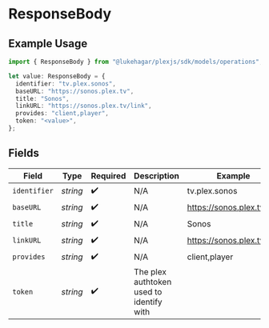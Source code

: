 # ResponseBody

## Example Usage

```typescript
import { ResponseBody } from "@lukehagar/plexjs/sdk/models/operations";

let value: ResponseBody = {
  identifier: "tv.plex.sonos",
  baseURL: "https://sonos.plex.tv",
  title: "Sonos",
  linkURL: "https://sonos.plex.tv/link",
  provides: "client,player",
  token: "<value>",
};
```

## Fields

| Field                                    | Type                                     | Required                                 | Description                              | Example                                  |
| ---------------------------------------- | ---------------------------------------- | ---------------------------------------- | ---------------------------------------- | ---------------------------------------- |
| `identifier`                             | *string*                                 | :heavy_check_mark:                       | N/A                                      | tv.plex.sonos                            |
| `baseURL`                                | *string*                                 | :heavy_check_mark:                       | N/A                                      | https://sonos.plex.tv                    |
| `title`                                  | *string*                                 | :heavy_check_mark:                       | N/A                                      | Sonos                                    |
| `linkURL`                                | *string*                                 | :heavy_check_mark:                       | N/A                                      | https://sonos.plex.tv/link               |
| `provides`                               | *string*                                 | :heavy_check_mark:                       | N/A                                      | client,player                            |
| `token`                                  | *string*                                 | :heavy_check_mark:                       | The plex authtoken used to identify with |                                          |